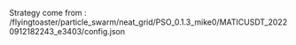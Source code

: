 Strategy come from : /flyingtoaster/particle_swarm/neat_grid/PSO_0.1.3_mike0/MATICUSDT_20220912182243_e3403/config.json